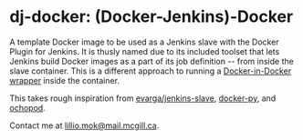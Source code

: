 # dj-docker: (Docker-Jenkins)-Docker

A template Docker image to be used as a Jenkins slave with the Docker Plugin for Jenkins. It is thusly named due to its included toolset that lets Jenkins build Docker images as a part of its job definition -- from inside the slave container. This is a different approach to running a [Docker-in-Docker wrapper](https://github.com/tehranian/dind-jenkins-slave) inside the container.

This takes rough inspiration from [evarga/jenkins-slave](https://registry.hub.docker.com/u/evarga/jenkins-slave/), [docker-py](http://docker-py.readthedocs.org/), and [ochopod](https://github.com/autodesk-cloud/ochopod). 

Contact me at lillio.mok@mail.mcgill.ca.
